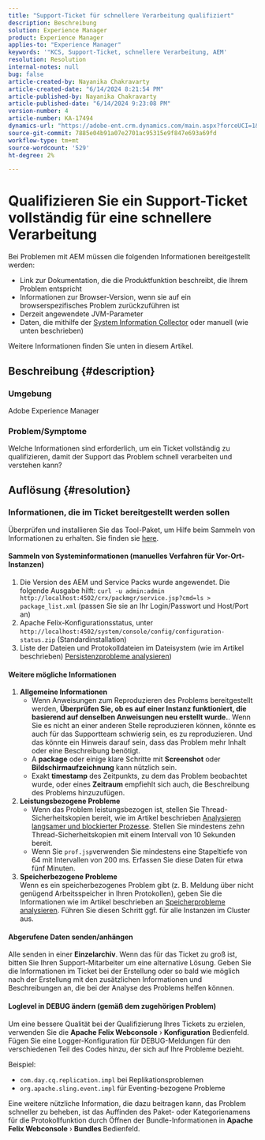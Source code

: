 ```yaml
---
title: "Support-Ticket für schnellere Verarbeitung qualifiziert"
description: Beschreibung
solution: Experience Manager
product: Experience Manager
applies-to: "Experience Manager"
keywords: '"KCS, Support-Ticket, schnellere Verarbeitung, AEM'
resolution: Resolution
internal-notes: null
bug: false
article-created-by: Nayanika Chakravarty
article-created-date: "6/14/2024 8:21:54 PM"
article-published-by: Nayanika Chakravarty
article-published-date: "6/14/2024 9:23:08 PM"
version-number: 4
article-number: KA-17494
dynamics-url: "https://adobe-ent.crm.dynamics.com/main.aspx?forceUCI=1&pagetype=entityrecord&etn=knowledgearticle&id=e0841aba-8b2a-ef11-840b-6045bd006704"
source-git-commit: 7885e04b91a07e2701ac95315e9f847e693a69fd
workflow-type: tm+mt
source-wordcount: '529'
ht-degree: 2%

---
```


# Qualifizieren Sie ein Support-Ticket vollständig für eine schnellere Verarbeitung


Bei Problemen mit AEM müssen die folgenden Informationen bereitgestellt werden:

- Link zur Dokumentation, die die Produktfunktion beschreibt, die Ihrem Problem entspricht
- Informationen zur Browser-Version, wenn sie auf ein browserspezifisches Problem zurückzuführen ist
- Derzeit angewendete JVM-Parameter
- Daten, die mithilfe der [System Information Collector](https://helpx.adobe.com/experience-manager/kb/support-info-collector.html) oder manuell (wie unten beschrieben)


Weitere Informationen finden Sie unten in diesem Artikel.

## Beschreibung {#description}


### <b>Umgebung</b>

Adobe Experience Manager

### <b>Problem/Symptome</b>

Welche Informationen sind erforderlich, um ein Ticket vollständig zu qualifizieren, damit der Support das Problem schnell verarbeiten und verstehen kann?




## Auflösung {#resolution}


### <b>Informationen, die im Ticket bereitgestellt werden sollen</b>

Überprüfen und installieren Sie das Tool-Paket, um Hilfe beim Sammeln von Informationen zu erhalten. Sie finden sie [here](https://helpx.adobe.com/experience-manager/kb/index/tools.html).

#### <b>Sammeln von Systeminformationen (manuelles Verfahren für Vor-Ort-Instanzen)</b>

1. Die Version des AEM und Service Packs wurde angewendet. Die folgende Ausgabe hilft: `curl -u admin:admin http://localhost:4502/crx/packmgr/service.jsp?cmd=ls > package_list.xml` (passen Sie sie an Ihr Login/Passwort und Host/Port an)
2. Apache Felix-Konfigurationsstatus, unter `http://localhost:4502/system/console/config/configuration-status.zip` (Standardinstallation)
3. Liste der Dateien und Protokolldateien im Dateisystem (wie im Artikel beschrieben) [Persistenzprobleme analysieren](https://helpx.adobe.com/experience-manager/kb/AnalyzePersistenceProblems.html))


#### <b>Weitere mögliche Informationen</b>

1. <b>Allgemeine Informationen</b>
   - Wenn Anweisungen zum Reproduzieren des Problems bereitgestellt werden, <b>Überprüfen Sie, ob es auf einer Instanz funktioniert, die basierend auf denselben Anweisungen neu erstellt wurde.</b>. Wenn Sie es nicht an einer anderen Stelle reproduzieren können, könnte es auch für das Supportteam schwierig sein, es zu reproduzieren. Und das könnte ein Hinweis darauf sein, dass das Problem mehr Inhalt oder eine Beschreibung benötigt.
   - A <b>package</b> oder einige klare Schritte mit <b>Screenshot</b> oder <b>Bildschirmaufzeichnung</b> kann nützlich sein.
   - Exakt <b>timestamp</b> des Zeitpunkts, zu dem das Problem beobachtet wurde, oder eines <b>Zeitraum</b> empfiehlt sich auch, die Beschreibung des Problems hinzuzufügen.
2. <b>Leistungsbezogene Probleme</b>
   - Wenn das Problem leistungsbezogen ist, stellen Sie Thread-Sicherheitskopien bereit, wie im Artikel beschrieben [Analysieren langsamer und blockierter Prozesse](https://helpx.adobe.com/experience-manager/kb/AnalyzeSlowAndBlockedProcesses.html). Stellen Sie mindestens zehn Thread-Sicherheitskopien mit einem Intervall von 10 Sekunden bereit.
   - Wenn Sie `prof.jsp`verwenden Sie mindestens eine Stapeltiefe von 64 mit Intervallen von 200 ms. Erfassen Sie diese Daten für etwa fünf Minuten.
3. <b>Speicherbezogene Probleme</b>\
   Wenn es ein speicherbezogenes Problem gibt (z. B. Meldung über nicht genügend Arbeitsspeicher in Ihren Protokollen), geben Sie die Informationen wie im Artikel beschrieben an [Speicherprobleme analysieren](https://experienceleague.adobe.com/docs/experience-cloud-kcs/kbarticles/KA-17482.html?lang=en). Führen Sie diesen Schritt ggf. für alle Instanzen im Cluster aus.


#### <b>Abgerufene Daten senden/anhängen</b>

Alle senden in einer <b>Einzelarchiv</b>. Wenn das für das Ticket zu groß ist, bitten Sie Ihren Support-Mitarbeiter um eine alternative Lösung. Geben Sie die Informationen im Ticket bei der Erstellung oder so bald wie möglich nach der Erstellung mit den zusätzlichen Informationen und Beschreibungen an, die bei der Analyse des Problems helfen können.

#### <b>Loglevel in DEBUG ändern (gemäß dem zugehörigen Problem)</b>

Um eine bessere Qualität bei der Qualifizierung Ihres Tickets zu erzielen, verwenden Sie die <b>Apache Felix Webconsole</b> › <b>Konfiguration</b> Bedienfeld. Fügen Sie eine Logger-Konfiguration für DEBUG-Meldungen für den verschiedenen Teil des Codes hinzu, der sich auf Ihre Probleme bezieht.

Beispiel:

- `com.day.cq.replication.impl` bei Replikationsproblemen
- `org.apache.sling.event.impl` für Eventing-bezogene Probleme




Eine weitere nützliche Information, die dazu beitragen kann, das Problem schneller zu beheben, ist das Auffinden des Paket- oder Kategorienamens für die Protokollfunktion durch Öffnen der Bundle-Informationen in <b>Apache Felix Webconsole</b> › <b>Bundles </b>Bedienfeld.
